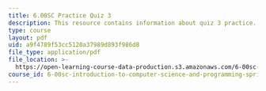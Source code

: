```yaml
---
title: 6.00SC Practice Quiz 3
description: This resource contains information about quiz 3 practice.
type: course
layout: pdf
uid: a9f4789f53cc5120a37989d893f986d8
file_type: application/pdf
file_location: >-
  https://open-learning-course-data-production.s3.amazonaws.com/6-00sc-introduction-to-computer-science-and-programming-spring-2011/a9f4789f53cc5120a37989d893f986d8_MIT6_00SCS11_q3_practice.pdf
course_id: 6-00sc-introduction-to-computer-science-and-programming-spring-2011
---
```

